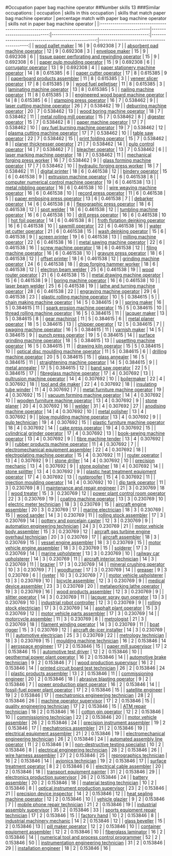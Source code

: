 #Occupation paper bag machine operator
##Number skills 13
###Similar occupations:
| occupation                                                                                            |   skills in this occupation |   skills that match paper bag machine operator |   percentage match with paper bag machine operator |   skills not in paper bag machine operator |
|:------------------------------------------------------------------------------------------------------|----------------------------:|-----------------------------------------------:|---------------------------------------------------:|-------------------------------------------:|
| [wood pallet maker](wood_pallet_maker.md)                                                             |                          16 |                                              9 |                                           0.692308 |                                          7 |
| [absorbent pad machine operator](absorbent_pad_machine_operator.md)                                   |                          12 |                                              9 |                                           0.692308 |                                          3 |
| [envelope maker](envelope_maker.md)                                                                   |                          15 |                                              9 |                                           0.692308 |                                          6 |
| [tissue paper perforating and rewinding operator](tissue_paper_perforating_and_rewinding_operator.md) |                          15 |                                              9 |                                           0.692308 |                                          6 |
| [paper pulp moulding operator](paper_pulp_moulding_operator.md)                                       |                          15 |                                              9 |                                           0.692308 |                                          6 |
| [corrugator operator](corrugator_operator.md)                                                         |                          13 |                                              9 |                                           0.692308 |                                          4 |
| [paper stationery machine operator](paper_stationery_machine_operator.md)                             |                          14 |                                              8 |                                           0.615385 |                                          6 |
| [paper cutter operator](paper_cutter_operator.md)                                                     |                          17 |                                              8 |                                           0.615385 |                                          9 |
| [paperboard products assembler](paperboard_products_assembler.md)                                     |                          11 |                                              8 |                                           0.615385 |                                          3 |
| [veneer slicer operator](veneer_slicer_operator.md)                                                   |                          17 |                                              8 |                                           0.615385 |                                          9 |
| [wood fuel pelletiser](wood_fuel_pelletiser.md)                                                       |                          11 |                                              8 |                                           0.615385 |                                          3 |
| [laminating machine operator](laminating_machine_operator.md)                                         |                          13 |                                              8 |                                           0.615385 |                                          5 |
| [nailing machine operator](nailing_machine_operator.md)                                               |                          11 |                                              8 |                                           0.615385 |                                          3 |
| [engineered wood board machine operator](engineered_wood_board_machine_operator.md)                   |                          14 |                                              8 |                                           0.615385 |                                          6 |
| [stamping press operator](stamping_press_operator.md)                                                 |                          16 |                                              7 |                                           0.538462 |                                          9 |
| [laser cutting machine operator](laser_cutting_machine_operator.md)                                   |                          26 |                                              7 |                                           0.538462 |                                         19 |
| [deburring machine operator](deburring_machine_operator.md)                                           |                          20 |                                              7 |                                           0.538462 |                                         13 |
| [wood boring machine operator](wood_boring_machine_operator.md)                                       |                          18 |                                              7 |                                           0.538462 |                                         11 |
| [metal rolling mill operator](metal_rolling_mill_operator.md)                                         |                          15 |                                              7 |                                           0.538462 |                                          8 |
| [digester operator](digester_operator.md)                                                             |                          15 |                                              7 |                                           0.538462 |                                          8 |
| [paper machine operator](paper_machine_operator.md)                                                   |                          17 |                                              7 |                                           0.538462 |                                         10 |
| [oxy fuel burning machine operator](oxy_fuel_burning_machine_operator.md)                             |                          19 |                                              7 |                                           0.538462 |                                         12 |
| [plasma cutting machine operator](plasma_cutting_machine_operator.md)                                 |                          17 |                                              7 |                                           0.538462 |                                         10 |
| [table saw operator](table_saw_operator.md)                                                           |                          22 |                                              7 |                                           0.538462 |                                         15 |
| [print folding operator](print_folding_operator.md)                                                   |                          15 |                                              7 |                                           0.538462 |                                          8 |
| [planer thicknesser operator](planer_thicknesser_operator.md)                                         |                          21 |                                              7 |                                           0.538462 |                                         14 |
| [pulp control operator](pulp_control_operator.md)                                                     |                          14 |                                              7 |                                           0.538462 |                                          7 |
| [bleacher operator](bleacher_operator.md)                                                             |                          13 |                                              7 |                                           0.538462 |                                          6 |
| [laser marking machine operator](laser_marking_machine_operator.md)                                   |                          18 |                                              7 |                                           0.538462 |                                         11 |
| [mechanical forging press worker](mechanical_forging_press_worker.md)                                 |                          16 |                                              7 |                                           0.538462 |                                          9 |
| [glass forming machine operator](glass_forming_machine_operator.md)                                   |                          17 |                                              7 |                                           0.538462 |                                         10 |
| [hydraulic forging press worker](hydraulic_forging_press_worker.md)                                   |                          18 |                                              7 |                                           0.538462 |                                         11 |
| [digital printer](digital_printer.md)                                                                 |                          18 |                                              6 |                                           0.461538 |                                         12 |
| [bindery operator](bindery_operator.md)                                                               |                          15 |                                              6 |                                           0.461538 |                                          9 |
| [extrusion machine operator](extrusion_machine_operator.md)                                           |                          14 |                                              6 |                                           0.461538 |                                          8 |
| [computer numerical control machine operator](computer_numerical_control_machine_operator.md)         |                          19 |                                              6 |                                           0.461538 |                                         13 |
| [metal nibbling operator](metal_nibbling_operator.md)                                                 |                          16 |                                              6 |                                           0.461538 |                                         10 |
| [wire weaving machine operator](wire_weaving_machine_operator.md)                                     |                          16 |                                              6 |                                           0.461538 |                                         10 |
| [record press operator](record_press_operator.md)                                                     |                          11 |                                              6 |                                           0.461538 |                                          5 |
| [paper embosing press operator](paper_embosing_press_operator.md)                                     |                          13 |                                              6 |                                           0.461538 |                                          7 |
| [debarker operator](debarker_operator.md)                                                             |                          14 |                                              6 |                                           0.461538 |                                          8 |
| [flexographic press operator](flexographic_press_operator.md)                                         |                          18 |                                              6 |                                           0.461538 |                                         12 |
| [spot welder](spot_welder.md)                                                                         |                          18 |                                              6 |                                           0.461538 |                                         12 |
| [tumbling machine operator](tumbling_machine_operator.md)                                             |                          16 |                                              6 |                                           0.461538 |                                         10 |
| [drill press operator](drill_press_operator.md)                                                       |                          16 |                                              6 |                                           0.461538 |                                         10 |
| [hot foil operator](hot_foil_operator.md)                                                             |                          14 |                                              6 |                                           0.461538 |                                          8 |
| [froth flotation deinking operator](froth_flotation_deinking_operator.md)                             |                          16 |                                              6 |                                           0.461538 |                                         10 |
| [sawmill operator](sawmill_operator.md)                                                               |                          22 |                                              6 |                                           0.461538 |                                         16 |
| [water jet cutter operator](water_jet_cutter_operator.md)                                             |                          21 |                                              6 |                                           0.461538 |                                         15 |
| [wash deinking operator](wash_deinking_operator.md)                                                   |                          15 |                                              6 |                                           0.461538 |                                          9 |
| [screen printer](screen_printer.md)                                                                   |                          19 |                                              6 |                                           0.461538 |                                         13 |
| [milling machine operator](milling_machine_operator.md)                                               |                          22 |                                              6 |                                           0.461538 |                                         16 |
| [metal sawing machine operator](metal_sawing_machine_operator.md)                                     |                          22 |                                              6 |                                           0.461538 |                                         16 |
| [screw machine operator](screw_machine_operator.md)                                                   |                          18 |                                              6 |                                           0.461538 |                                         12 |
| [filing machine operator](filing_machine_operator.md)                                                 |                          16 |                                              6 |                                           0.461538 |                                         10 |
| [gravure press operator](gravure_press_operator.md)                                                   |                          18 |                                              6 |                                           0.461538 |                                         12 |
| [offset printer](offset_printer.md)                                                                   |                          18 |                                              6 |                                           0.461538 |                                         12 |
| [grinding machine operator](grinding_machine_operator.md)                                             |                          24 |                                              6 |                                           0.461538 |                                         18 |
| [drop forging hammer worker](drop_forging_hammer_worker.md)                                           |                          18 |                                              6 |                                           0.461538 |                                         12 |
| [electron beam welder](electron_beam_welder.md)                                                       |                          25 |                                              6 |                                           0.461538 |                                         19 |
| [wood router operator](wood_router_operator.md)                                                       |                          21 |                                              6 |                                           0.461538 |                                         15 |
| [metal drawing machine operator](metal_drawing_machine_operator.md)                                   |                          15 |                                              6 |                                           0.461538 |                                          9 |
| [boring machine operator](boring_machine_operator.md)                                                 |                          16 |                                              6 |                                           0.461538 |                                         10 |
| [laser beam welder](laser_beam_welder.md)                                                             |                          25 |                                              6 |                                           0.461538 |                                         19 |
| [lathe and turning machine operator](lathe_and_turning_machine_operator.md)                           |                          28 |                                              6 |                                           0.461538 |                                         22 |
| [engraving machine operator](engraving_machine_operator.md)                                           |                          29 |                                              6 |                                           0.461538 |                                         23 |
| [plastic rolling machine operator](plastic_rolling_machine_operator.md)                               |                          10 |                                              5 |                                           0.384615 |                                          5 |
| [chain making machine operator](chain_making_machine_operator.md)                                     |                          14 |                                              5 |                                           0.384615 |                                          9 |
| [spring maker](spring_maker.md)                                                                       |                          16 |                                              5 |                                           0.384615 |                                         11 |
| [spark erosion machine operator](spark_erosion_machine_operator.md)                                   |                          15 |                                              5 |                                           0.384615 |                                         10 |
| [thread rolling machine operator](thread_rolling_machine_operator.md)                                 |                          16 |                                              5 |                                           0.384615 |                                         11 |
| [lacquer maker](lacquer_maker.md)                                                                     |                          13 |                                              5 |                                           0.384615 |                                          8 |
| [gear machinist](gear_machinist.md)                                                                   |                          11 |                                              5 |                                           0.384615 |                                          6 |
| [metal planer operator](metal_planer_operator.md)                                                     |                          18 |                                              5 |                                           0.384615 |                                         13 |
| [chipper operator](chipper_operator.md)                                                               |                          12 |                                              5 |                                           0.384615 |                                          7 |
| [swaging machine operator](swaging_machine_operator.md)                                               |                          16 |                                              5 |                                           0.384615 |                                         11 |
| [varnish maker](varnish_maker.md)                                                                     |                          14 |                                              5 |                                           0.384615 |                                          9 |
| [punch press operator](punch_press_operator.md)                                                       |                          19 |                                              5 |                                           0.384615 |                                         14 |
| [surface grinding machine operator](surface_grinding_machine_operator.md)                             |                          18 |                                              5 |                                           0.384615 |                                         13 |
| [upsetting machine operator](upsetting_machine_operator.md)                                           |                          16 |                                              5 |                                           0.384615 |                                         11 |
| [drawing kiln operator](drawing_kiln_operator.md)                                                     |                          15 |                                              5 |                                           0.384615 |                                         10 |
| [optical disc moulding machine operator](optical_disc_moulding_machine_operator.md)                   |                          11 |                                              5 |                                           0.384615 |                                          6 |
| [drilling machine operator](drilling_machine_operator.md)                                             |                          20 |                                              5 |                                           0.384615 |                                         15 |
| [glass annealer](glass_annealer.md)                                                                   |                          16 |                                              5 |                                           0.384615 |                                         11 |
| [straightening machine operator](straightening_machine_operator.md)                                   |                          14 |                                              5 |                                           0.384615 |                                          9 |
| [metal annealer](metal_annealer.md)                                                                   |                          17 |                                              5 |                                           0.384615 |                                         12 |
| [band saw operator](band_saw_operator.md)                                                             |                          22 |                                              5 |                                           0.384615 |                                         17 |
| [fibreglass machine operator](fibreglass_machine_operator.md)                                         |                          17 |                                              4 |                                           0.307692 |                                         13 |
| [pultrusion machine operator](pultrusion_machine_operator.md)                                         |                          14 |                                              4 |                                           0.307692 |                                         10 |
| [boilermaker](boilermaker.md)                                                                         |                          22 |                                              4 |                                           0.307692 |                                         18 |
| [tool and die maker](tool_and_die_maker.md)                                                           |                          22 |                                              4 |                                           0.307692 |                                         18 |
| [insulating tube winder](insulating_tube_winder.md)                                                   |                          11 |                                              4 |                                           0.307692 |                                          7 |
| [metal furniture machine operator](metal_furniture_machine_operator.md)                               |                          19 |                                              4 |                                           0.307692 |                                         15 |
| [vacuum forming machine operator](vacuum_forming_machine_operator.md)                                 |                          14 |                                              4 |                                           0.307692 |                                         10 |
| [wooden furniture machine operator](wooden_furniture_machine_operator.md)                             |                          13 |                                              4 |                                           0.307692 |                                          9 |
| [stone planer](stone_planer.md)                                                                       |                          20 |                                              4 |                                           0.307692 |                                         16 |
| [welder](welder.md)                                                                                   |                          31 |                                              4 |                                           0.307692 |                                         27 |
| [anodising machine operator](anodising_machine_operator.md)                                           |                          14 |                                              4 |                                           0.307692 |                                         10 |
| [metal polisher](metal_polisher.md)                                                                   |                          13 |                                              4 |                                           0.307692 |                                          9 |
| [blow moulding machine operator](blow_moulding_machine_operator.md)                                   |                          13 |                                              4 |                                           0.307692 |                                          9 |
| [pulp technician](pulp_technician.md)                                                                 |                          19 |                                              4 |                                           0.307692 |                                         15 |
| [plastic furniture machine operator](plastic_furniture_machine_operator.md)                           |                          18 |                                              4 |                                           0.307692 |                                         14 |
| [cake press operator](cake_press_operator.md)                                                         |                          19 |                                              4 |                                           0.307692 |                                         15 |
| [cylindrical grinder operator](cylindrical_grinder_operator.md)                                       |                          17 |                                              4 |                                           0.307692 |                                         13 |
| [book-sewing machine operator](book-sewing_machine_operator.md)                                       |                          13 |                                              4 |                                           0.307692 |                                          9 |
| [fibre machine tender](fibre_machine_tender.md)                                                       |                          13 |                                              4 |                                           0.307692 |                                          9 |
| [rubber products machine operator](rubber_products_machine_operator.md)                               |                          11 |                                              4 |                                           0.307692 |                                          7 |
| [electromechanical equipment assembler](electromechanical_equipment_assembler.md)                     |                          22 |                                              4 |                                           0.307692 |                                         18 |
| [electroplating machine operator](electroplating_machine_operator.md)                                 |                          15 |                                              4 |                                           0.307692 |                                         11 |
| [router operator](router_operator.md)                                                                 |                          13 |                                              4 |                                           0.307692 |                                          9 |
| [stone driller](stone_driller.md)                                                                     |                          14 |                                              4 |                                           0.307692 |                                         10 |
| [precision mechanic](precision_mechanic.md)                                                           |                          13 |                                              4 |                                           0.307692 |                                          9 |
| [stone polisher](stone_polisher.md)                                                                   |                          18 |                                              4 |                                           0.307692 |                                         14 |
| [stone splitter](stone_splitter.md)                                                                   |                          13 |                                              4 |                                           0.307692 |                                          9 |
| [plastic heat treatment equipment operator](plastic_heat_treatment_equipment_operator.md)             |                          17 |                                              4 |                                           0.307692 |                                         13 |
| [rustproofer](rustproofer.md)                                                                         |                          15 |                                              4 |                                           0.307692 |                                         11 |
| [injection moulding operator](injection_moulding_operator.md)                                         |                          14 |                                              4 |                                           0.307692 |                                         10 |
| [dip tank operator](dip_tank_operator.md)                                                             |                          11 |                                              3 |                                           0.230769 |                                          8 |
| [maintenance and repair engineer](maintenance_and_repair_engineer.md)                                 |                          21 |                                              3 |                                           0.230769 |                                         18 |
| [wood treater](wood_treater.md)                                                                       |                          15 |                                              3 |                                           0.230769 |                                         12 |
| [power plant control room operator](power_plant_control_room_operator.md)                             |                          22 |                                              3 |                                           0.230769 |                                         19 |
| [coating machine operator](coating_machine_operator.md)                                               |                          13 |                                              3 |                                           0.230769 |                                         10 |
| [electric meter technician](electric_meter_technician.md)                                             |                          18 |                                              3 |                                           0.230769 |                                         15 |
| [aircraft engine assembler](aircraft_engine_assembler.md)                                             |                          20 |                                              3 |                                           0.230769 |                                         17 |
| [marine electrician](marine_electrician.md)                                                           |                          18 |                                              3 |                                           0.230769 |                                         15 |
| [wood sander](wood_sander.md)                                                                         |                          14 |                                              3 |                                           0.230769 |                                         11 |
| [rolling stock assembler](rolling_stock_assembler.md)                                                 |                          17 |                                              3 |                                           0.230769 |                                         14 |
| [pottery and porcelain caster](pottery_and_porcelain_caster.md)                                       |                          12 |                                              3 |                                           0.230769 |                                          9 |
| [automation engineering technician](automation_engineering_technician.md)                             |                          24 |                                              3 |                                           0.230769 |                                         21 |
| [motor vehicle body assembler](motor_vehicle_body_assembler.md)                                       |                          15 |                                              3 |                                           0.230769 |                                         12 |
| [aircraft gas turbine engine overhaul technician](aircraft_gas_turbine_engine_overhaul_technician.md) |                          20 |                                              3 |                                           0.230769 |                                         17 |
| [aircraft assembler](aircraft_assembler.md)                                                           |                          18 |                                              3 |                                           0.230769 |                                         15 |
| [vessel engine assembler](vessel_engine_assembler.md)                                                 |                          18 |                                              3 |                                           0.230769 |                                         15 |
| [motor vehicle engine assembler](motor_vehicle_engine_assembler.md)                                   |                          18 |                                              3 |                                           0.230769 |                                         15 |
| [solderer](solderer.md)                                                                               |                          17 |                                              3 |                                           0.230769 |                                         14 |
| [marine upholsterer](marine_upholsterer.md)                                                           |                          13 |                                              3 |                                           0.230769 |                                         10 |
| [railway car upholsterer](railway_car_upholsterer.md)                                                 |                          14 |                                              3 |                                           0.230769 |                                         11 |
| [aircraft interior technician](aircraft_interior_technician.md)                                       |                          14 |                                              3 |                                           0.230769 |                                         11 |
| [brazier](brazier.md)                                                                                 |                          17 |                                              3 |                                           0.230769 |                                         14 |
| [mineral crushing operator](mineral_crushing_operator.md)                                             |                          10 |                                              3 |                                           0.230769 |                                          7 |
| [woodturner](woodturner.md)                                                                           |                          17 |                                              3 |                                           0.230769 |                                         14 |
| [greaser](greaser.md)                                                                                 |                           9 |                                              3 |                                           0.230769 |                                          6 |
| [riveter](riveter.md)                                                                                 |                          10 |                                              3 |                                           0.230769 |                                          7 |
| [motor vehicle upholsterer](motor_vehicle_upholsterer.md)                                             |                          13 |                                              3 |                                           0.230769 |                                         10 |
| [bicycle assembler](bicycle_assembler.md)                                                             |                          12 |                                              3 |                                           0.230769 |                                          9 |
| [medical device assembler](medical_device_assembler.md)                                               |                          23 |                                              3 |                                           0.230769 |                                         20 |
| [metalworking lathe operator](metalworking_lathe_operator.md)                                         |                          19 |                                              3 |                                           0.230769 |                                         16 |
| [wood products assembler](wood_products_assembler.md)                                                 |                          12 |                                              3 |                                           0.230769 |                                          9 |
| [slitter operator](slitter_operator.md)                                                               |                          14 |                                              3 |                                           0.230769 |                                         11 |
| [lacquer spray gun operator](lacquer_spray_gun_operator.md)                                           |                          13 |                                              3 |                                           0.230769 |                                         10 |
| [industrial robot controller](industrial_robot_controller.md)                                         |                          12 |                                              3 |                                           0.230769 |                                          9 |
| [rolling stock electrician](rolling_stock_electrician.md)                                             |                          17 |                                              3 |                                           0.230769 |                                         14 |
| [asphalt plant operator](asphalt_plant_operator.md)                                                   |                          15 |                                              3 |                                           0.230769 |                                         12 |
| [motor vehicle parts assembler](motor_vehicle_parts_assembler.md)                                     |                          17 |                                              3 |                                           0.230769 |                                         14 |
| [motorcycle assembler](motorcycle_assembler.md)                                                       |                          11 |                                              3 |                                           0.230769 |                                          8 |
| [metrologist](metrologist.md)                                                                         |                          21 |                                              3 |                                           0.230769 |                                         18 |
| [filament winding operator](filament_winding_operator.md)                                             |                          14 |                                              3 |                                           0.230769 |                                         11 |
| [boat rigger](boat_rigger.md)                                                                         |                          15 |                                              3 |                                           0.230769 |                                         12 |
| [aircraft de-icer installer](aircraft_de-icer_installer.md)                                           |                          14 |                                              3 |                                           0.230769 |                                         11 |
| [automotive electrician](automotive_electrician.md)                                                   |                          25 |                                              3 |                                           0.230769 |                                         22 |
| [metrology technician](metrology_technician.md)                                                       |                          18 |                                              3 |                                           0.230769 |                                         15 |
| [moulding machine technician](moulding_machine_technician.md)                                         |                          16 |                                              2 |                                           0.153846 |                                         14 |
| [aerospace engineer](aerospace_engineer.md)                                                           |                          17 |                                              2 |                                           0.153846 |                                         15 |
| [paper mill supervisor](paper_mill_supervisor.md)                                                     |                          17 |                                              2 |                                           0.153846 |                                         15 |
| [automotive test driver](automotive_test_driver.md)                                                   |                          12 |                                              2 |                                           0.153846 |                                         10 |
| [geothermal power plant operator](geothermal_power_plant_operator.md)                                 |                          16 |                                              2 |                                           0.153846 |                                         14 |
| [automotive brake technician](automotive_brake_technician.md)                                         |                           9 |                                              2 |                                           0.153846 |                                          7 |
| [wood production supervisor](wood_production_supervisor.md)                                           |                          16 |                                              2 |                                           0.153846 |                                         14 |
| [printed circuit board test technician](printed_circuit_board_test_technician.md)                     |                          26 |                                              2 |                                           0.153846 |                                         24 |
| [plastic products assembler](plastic_products_assembler.md)                                           |                          13 |                                              2 |                                           0.153846 |                                         11 |
| [commissioning engineer](commissioning_engineer.md)                                                   |                          20 |                                              2 |                                           0.153846 |                                         18 |
| [abrasive blasting operator](abrasive_blasting_operator.md)                                           |                           9 |                                              2 |                                           0.153846 |                                          7 |
| [power production plant operator](power_production_plant_operator.md)                                 |                          16 |                                              2 |                                           0.153846 |                                         14 |
| [fossil-fuel power plant operator](fossil-fuel_power_plant_operator.md)                               |                          17 |                                              2 |                                           0.153846 |                                         15 |
| [satellite engineer](satellite_engineer.md)                                                           |                          19 |                                              2 |                                           0.153846 |                                         17 |
| [mechatronics engineering technician](mechatronics_engineering_technician.md)                         |                          28 |                                              2 |                                           0.153846 |                                         26 |
| [machine operator supervisor](machine_operator_supervisor.md)                                         |                          17 |                                              2 |                                           0.153846 |                                         15 |
| [quality engineering technician](quality_engineering_technician.md)                                   |                          17 |                                              2 |                                           0.153846 |                                         15 |
| [ATM repair technician](ATM_repair_technician.md)                                                     |                          18 |                                              2 |                                           0.153846 |                                         16 |
| [cotton gin operator](cotton_gin_operator.md)                                                         |                          12 |                                              2 |                                           0.153846 |                                         10 |
| [commissioning technician](commissioning_technician.md)                                               |                          22 |                                              2 |                                           0.153846 |                                         20 |
| [motor vehicle assembler](motor_vehicle_assembler.md)                                                 |                          26 |                                              2 |                                           0.153846 |                                         24 |
| [precision instrument assembler](precision_instrument_assembler.md)                                   |                          19 |                                              2 |                                           0.153846 |                                         17 |
| [mechatronics assembler](mechatronics_assembler.md)                                                   |                          21 |                                              2 |                                           0.153846 |                                         19 |
| [electrical equipment assembler](electrical_equipment_assembler.md)                                   |                          21 |                                              2 |                                           0.153846 |                                         19 |
| [electromechanical engineering technician](electromechanical_engineering_technician.md)               |                          26 |                                              2 |                                           0.153846 |                                         24 |
| [automated assembly line operator](automated_assembly_line_operator.md)                               |                          11 |                                              2 |                                           0.153846 |                                          9 |
| [non-destructive testing specialist](non-destructive_testing_specialist.md)                           |                          10 |                                              2 |                                           0.153846 |                                          8 |
| [electrical engineering technician](electrical_engineering_technician.md)                             |                          28 |                                              2 |                                           0.153846 |                                         26 |
| [wire harness assembler](wire_harness_assembler.md)                                                   |                          27 |                                              2 |                                           0.153846 |                                         25 |
| [reprographics technician](reprographics_technician.md)                                               |                          16 |                                              2 |                                           0.153846 |                                         14 |
| [avionics technician](avionics_technician.md)                                                         |                          19 |                                              2 |                                           0.153846 |                                         17 |
| [surface treatment operator](surface_treatment_operator.md)                                           |                           8 |                                              2 |                                           0.153846 |                                          6 |
| [electrical cable assembler](electrical_cable_assembler.md)                                           |                          20 |                                              2 |                                           0.153846 |                                         18 |
| [transport equipment painter](transport_equipment_painter.md)                                         |                          31 |                                              2 |                                           0.153846 |                                         29 |
| [electronics production supervisor](electronics_production_supervisor.md)                             |                          26 |                                              2 |                                           0.153846 |                                         24 |
| [battery assembler](battery_assembler.md)                                                             |                          20 |                                              2 |                                           0.153846 |                                         18 |
| [material testing technician](material_testing_technician.md)                                         |                          10 |                                              2 |                                           0.153846 |                                          8 |
| [optical instrument production supervisor](optical_instrument_production_supervisor.md)               |                          23 |                                              2 |                                           0.153846 |                                         21 |
| [precision device inspector](precision_device_inspector.md)                                           |                          14 |                                              2 |                                           0.153846 |                                         12 |
| [heat sealing machine operator](heat_sealing_machine_operator.md)                                     |                          12 |                                              2 |                                           0.153846 |                                         10 |
| [vehicle glazier](vehicle_glazier.md)                                                                 |                           9 |                                              2 |                                           0.153846 |                                          7 |
| [mobile phone repair technician](mobile_phone_repair_technician.md)                                   |                          21 |                                              2 |                                           0.153846 |                                         19 |
| [industrial assembly supervisor](industrial_assembly_supervisor.md)                                   |                          35 |                                              2 |                                           0.153846 |                                         33 |
| [sports equipment repair technician](sports_equipment_repair_technician.md)                           |                          17 |                                              2 |                                           0.153846 |                                         15 |
| [factory hand](factory_hand.md)                                                                       |                          10 |                                              2 |                                           0.153846 |                                          8 |
| [industrial machinery mechanic](industrial_machinery_mechanic.md)                                     |                          14 |                                              2 |                                           0.153846 |                                         12 |
| [glass beveller](glass_beveller.md)                                                                   |                          15 |                                              2 |                                           0.153846 |                                         13 |
| [pill maker operator](pill_maker_operator.md)                                                         |                          12 |                                              2 |                                           0.153846 |                                         10 |
| [container equipment assembler](container_equipment_assembler.md)                                     |                          12 |                                              2 |                                           0.153846 |                                         10 |
| [fiberglass laminator](fiberglass_laminator.md)                                                       |                          16 |                                              2 |                                           0.153846 |                                         14 |
| [numerical tool and process control programmer](numerical_tool_and_process_control_programmer.md)     |                          52 |                                              2 |                                           0.153846 |                                         50 |
| [instrumentation engineering technician](instrumentation_engineering_technician.md)                   |                          31 |                                              2 |                                           0.153846 |                                         29 |
| [installation engineer](installation_engineer.md)                                                     |                          18 |                                              2 |                                           0.153846 |                                         16 |
